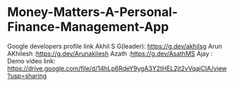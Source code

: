 # Money-Matters-A-Personal-Finance-Management-App
Google developers profile link Akhil S G(leader): https://g.dev/akhilsg
                               Arun AKhilesh      :https://g.dev/Arunakilesh
                               Azath              :https://g.dev/AsathMS
                               Ajay               : 
Demo video link:  https://drive.google.com/file/d/14hLp6RdeY9ygA3Y2tHEL2jt2vVqajCIA/view?usp=sharing                             
                               

